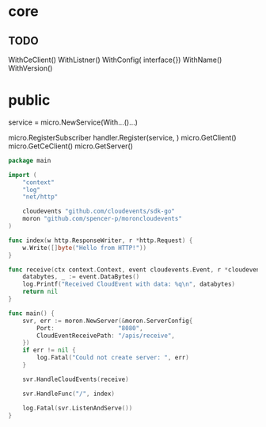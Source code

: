 # core

## TODO

WithCeClient()
WithListner()
WithConfig( interface{})
WithName()
WithVersion()

# public 
service = micro.NewService(With...()...)

micro.RegisterSubscriber
handler.Register(service,  )
micro.GetClient()
micro.GetCeClient()
micro.GetServer()

```go
package main

import (
	"context"
	"log"
	"net/http"

	cloudevents "github.com/cloudevents/sdk-go"
	moron "github.com/spencer-p/moroncloudevents"
)

func index(w http.ResponseWriter, r *http.Request) {
	w.Write([]byte("Hello from HTTP!"))
}

func receive(ctx context.Context, event cloudevents.Event, r *cloudevents.EventResponse) error {
	databytes, _ := event.DataBytes()
	log.Printf("Received CloudEvent with data: %q\n", databytes)
	return nil
}

func main() {
	svr, err := moron.NewServer(&moron.ServerConfig{
		Port:                  "8080",
		CloudEventReceivePath: "/apis/receive",
	})
	if err != nil {
		log.Fatal("Could not create server: ", err)
	}

	svr.HandleCloudEvents(receive)

	svr.HandleFunc("/", index)

	log.Fatal(svr.ListenAndServe())
}
```
